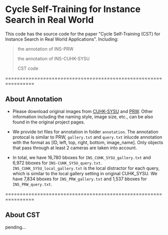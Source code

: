 # Cycle Self-Training for Instance Search in Real World

This code has the source code for the paper "Cycle Self-Training (CST) for Instance Search in Real World Applications". Including:

> the annotation of INS-PRW
> 
> the annotation of INS-CUHK-SYSU
> 
> CST code

================================================================

## About Annotation
* Please download original images from [CUHK-SYSU](https://github.com/ShuangLI59/person_search) and [PRW](http://zheng-lab.cecs.anu.edu.au/Project/project_prw.html). Other information including the naming style, image size, etc., can be also found in the original project pages.

* We provide txt files for annotation in folder `annotation`. The annotation protocal is similar to PRW, `gallery.txt` and `query.txt` inlucde annotation with the format as [ID, left, top, right, bottom, image_name]. Only objects that pass through at least 2 cameras are taken into account.

* In total, we have 16,780 bboxes for `INS_CUHK_SYSU_gallery.txt` and 6,972 bboxes for `INS-CUHK_SYSU_query.txt`. `INS_CUHK_SYSU_local_gallery.txt` is the local distractor for each query, which is similar to the local gallery setting in original CUHK_SYSU. We have 7,834 bboxes for `INS_PRW_gallery.txt` and 1,537 bboxes for `INS_PRW_query.txt`.

================================================================

## About CST
pending...
